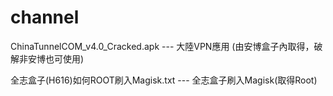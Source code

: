 # channel

ChinaTunnelCOM_v4.0_Cracked.apk --- 大陸VPN應用 (由安博盒子內取得，破解非安博也可使用)

全志盒子(H616)如何ROOT刷入Magisk.txt --- 全志盒子刷入Magisk(取得Root)
